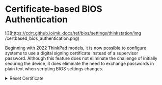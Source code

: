 # Certificate-based BIOS Authentication #

![](https://cdrt.github.io/mk_docs/ref/bios/settings/thinkstation/img
   /certbased_bios_authentication.png)

Beginning with 2022 ThinkPad models, it is now possible to configure systems to use a digital signing certificate instead of a supervisor password. Although this feature does not eliminate the challenge of initially securing the device, it does eliminate the need to exchange passwords in plain text when scripting BIOS settings changes.

<details><summary>Reset Certificate	</summary>

Remove the enrolled certificate.


</details>